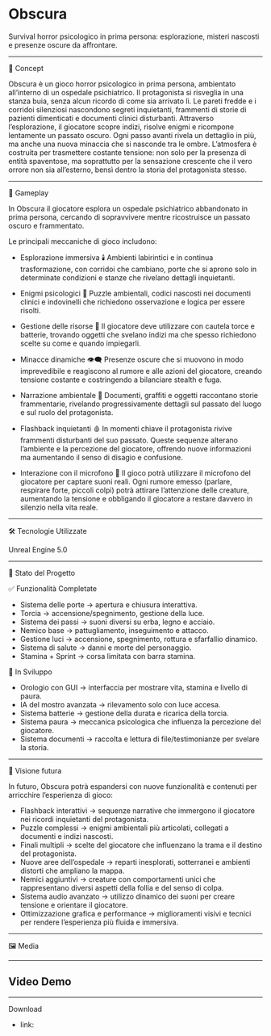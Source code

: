 # Obscura
Survival horror psicologico in prima persona: esplorazione, misteri nascosti e presenze oscure da affrontare.

---

📖 Concept

Obscura è un gioco horror psicologico in prima persona, ambientato all’interno di un ospedale psichiatrico.
Il protagonista si risveglia in una stanza buia, senza alcun ricordo di come sia arrivato lì. Le pareti fredde e i corridoi silenziosi nascondono segreti inquietanti, frammenti di storie di pazienti dimenticati e documenti clinici disturbanti.
Attraverso l’esplorazione, il giocatore scopre indizi, risolve enigmi e ricompone lentamente un passato oscuro. Ogni passo avanti rivela un dettaglio in più, ma anche una nuova minaccia che si nasconde tra le ombre.
L’atmosfera è costruita per trasmettere costante tensione: non solo per la presenza di entità spaventose, ma soprattutto per la sensazione crescente che il vero orrore non sia all’esterno, bensì dentro la storia del protagonista stesso.

---

🧩 Gameplay

In Obscura il giocatore esplora un ospedale psichiatrico abbandonato in prima persona, cercando di sopravvivere mentre ricostruisce un passato oscuro e frammentato.

Le principali meccaniche di gioco includono:

- Esplorazione immersiva 🕯️
  Ambienti labirintici e in continua trasformazione, con corridoi che cambiano, porte che si aprono solo in determinate condizioni e stanze che rivelano dettagli inquietanti.

- Enigmi psicologici 🧩
  Puzzle ambientali, codici nascosti nei documenti clinici e indovinelli che richiedono osservazione e logica per essere risolti.

- Gestione delle risorse 🔦
  Il giocatore deve utilizzare con cautela torce e batterie, trovando oggetti che svelano indizi ma che spesso richiedono scelte su come e quando impiegarli.

- Minacce dinamiche 👁️‍🗨️
  Presenze oscure che si muovono in modo imprevedibile e reagiscono al rumore e alle azioni del giocatore, creando tensione costante e costringendo a bilanciare stealth e fuga.

- Narrazione ambientale 📜
  Documenti, graffiti e oggetti raccontano storie frammentarie, rivelando progressivamente dettagli sul passato del luogo e sul ruolo del protagonista.

- Flashback inquietanti 🩸
  In momenti chiave il protagonista rivive frammenti disturbanti del suo passato. Queste sequenze alterano l’ambiente e la percezione del giocatore, offrendo nuove informazioni ma aumentando il senso di disagio e confusione.

- Interazione con il microfono 🎤
  Il gioco potrà utilizzare il microfono del giocatore per captare suoni reali. Ogni rumore emesso (parlare, respirare forte, piccoli colpi) potrà attirare l’attenzione delle creature, aumentando la tensione e obbligando il giocatore a restare davvero in silenzio nella vita reale.

---

🛠️ Tecnologie Utilizzate

Unreal Engine 5.0

---

📌 Stato del Progetto

✅ Funzionalità Completate

- Sistema delle porte → apertura e chiusura interattiva.
- Torcia → accensione/spegnimento, gestione della luce.
- Sistema dei passi → suoni diversi su erba, legno e acciaio.
- Nemico base → pattugliamento, inseguimento e attacco.
- Gestione luci → accensione, spegnimento, rottura e sfarfallio dinamico.
- Sistema di salute → danni e morte del personaggio.
- Stamina + Sprint → corsa limitata con barra stamina.
  
🔄 In Sviluppo

 - Orologio con GUI → interfaccia per mostrare vita, stamina e livello di paura.
 - IA del mostro avanzata → rilevamento solo con luce accesa.
 - Sistema batterie → gestione della durata e ricarica della torcia.
 - Sistema paura → meccanica psicologica che influenza la percezione del giocatore.
 - Sistema documenti → raccolta e lettura di file/testimonianze per svelare la storia.

---
 
🔮 Visione futura

In futuro, Obscura potrà espandersi con nuove funzionalità e contenuti per arricchire l’esperienza di gioco:

- Flashback interattivi → sequenze narrative che immergono il giocatore nei ricordi inquietanti del protagonista.
- Puzzle complessi → enigmi ambientali più articolati, collegati a documenti e indizi nascosti.
- Finali multipli → scelte del giocatore che influenzano la trama e il destino del protagonista.
- Nuove aree dell’ospedale → reparti inesplorati, sotterranei e ambienti distorti che ampliano la mappa.
- Nemici aggiuntivi → creature con comportamenti unici che rappresentano diversi aspetti della follia e del senso di colpa.
- Sistema audio avanzato → utilizzo dinamico dei suoni per creare tensione e orientare il giocatore.
- Ottimizzazione grafica e performance → miglioramenti visivi e tecnici per rendere l’esperienza più fluida e immersiva.

---

🖼️ Media


---

Video Demo
- 

---

Download
- link: 


